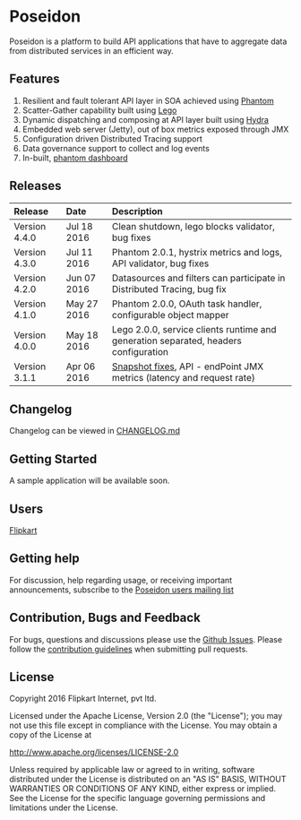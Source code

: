 Poseidon
=======

Poseidon is a platform to build API applications that have to aggregate data from distributed services in an efficient way.

## Features

1. Resilient and fault tolerant API layer in SOA achieved using [Phantom](https://github.com/flipkart/phantom) 
2. Scatter-Gather capability built using [Lego](https://github.com/flipkart-incubator/Lego)
3. Dynamic dispatching and composing at API layer built using [Hydra](https://github.com/flipkart-incubator/hydra)
4. Embedded web server (Jetty), out of box metrics exposed through JMX
5. Configuration driven Distributed Tracing support
6. Data governance support to collect and log events
7. In-built, [phantom dashboard](https://github.com/Flipkart/Phantom#phantom-consoles)

## Releases

| Release | Date | Description |
|:------------|:----------------|:------------|
| Version 4.4.0             | Jul 18 2016      |    Clean shutdown, lego blocks validator, bug fixes 
| Version 4.3.0             | Jul 11 2016      |    Phantom 2.0.1, hystrix metrics and logs, API validator, bug fixes
| Version 4.2.0             | Jun 07 2016      |    Datasources and filters can participate in Distributed Tracing, bug fix
| Version 4.1.0             | May 27 2016      |    Phantom 2.0.0, OAuth task handler, configurable object mapper
| Version 4.0.0             | May 18 2016      |    Lego 2.0.0, service clients runtime and generation separated, headers configuration 
| Version 3.1.1             | Apr 06 2016      |    [Snapshot fixes](https://github.com/flipkart-incubator/Poseidon/blob/master/CHANGELOG.md#311-snapshot-mar-20-2016), API - endPoint JMX metrics (latency and request rate)

## Changelog

Changelog can be viewed in [CHANGELOG.md](https://github.com/flipkart-incubator/Poseidon/blob/master/CHANGELOG.md)

## Getting Started

A sample application will be available soon.

## Users

[Flipkart](http://www.flipkart.com)

## Getting help
For discussion, help regarding usage, or receiving important announcements, subscribe to the [Poseidon users mailing list](https://groups.google.com/a/flipkart.com/forum/#!forum/poseidon-users)

## Contribution, Bugs and Feedback

For bugs, questions and discussions please use the [Github Issues](https://github.com/flipkart-incubator/Poseidon/issues).
Please follow the [contribution guidelines](https://github.com/flipkart-incubator/Poseidon/blob/master/CONTRIBUTING.md) when submitting pull requests.

## License

Copyright 2016 Flipkart Internet, pvt ltd.

Licensed under the Apache License, Version 2.0 (the "License");
you may not use this file except in compliance with the License.
You may obtain a copy of the License at

http://www.apache.org/licenses/LICENSE-2.0

Unless required by applicable law or agreed to in writing, software
distributed under the License is distributed on an "AS IS" BASIS,
WITHOUT WARRANTIES OR CONDITIONS OF ANY KIND, either express or implied.
See the License for the specific language governing permissions and
limitations under the License.
